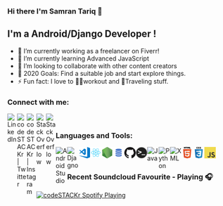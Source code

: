 ### Hi there I'm Samran Tariq 👋

## I'm a Android/Django Developer !

- 🔭 I’m currently working as a freelancer on Fiverr!
- 🌱 I’m currently learning Advanced JavaScript
- 👯 I’m looking to collaborate with other content creators
- 🥅 2020 Goals: Find a suitable job and start explore things.
- ⚡ Fun fact: I love to 🏋🏻workout and 🧗Traveling stuff.

### Connect with me:

[<img align="left" alt="LinkedIn" width="22px" src="https://cdn.jsdelivr.net/npm/simple-icons@v3/icons/linkedin.svg" />](https://www.linkedin.com/in/samran-tariq/)
[<img align="left" alt="codeSTACKr | Twitter" width="22px" src="https://cdn.jsdelivr.net/npm/simple-icons@v3/icons/twitter.svg" />](https://twitter.com/SamranTariq9)
[<img align="left" alt="codeSTACKr | Instagram" width="22px" src="https://cdn.jsdelivr.net/npm/simple-icons@v3/icons/instagram.svg" />](https://www.instagram.com/samran______/)
[<img align="left" alt="Stack Overflow" width="22px" src="https://cdn.jsdelivr.net/npm/simple-icons@v3/icons/stackoverflow.svg" />](https://stackoverflow.com/users/11108736/samran-tariq)
[<img align="left" alt="Stack Overflow" width="22px" src="https://cdn.jsdelivr.net/npm/simple-icons@v3/icons/fiverr.svg" />](https://www.fiverr.com/samran_tariq?up_rollout=true)

<br>

### Languages and Tools:

<img align="left" alt="Android Studio" width="26px" src="https://user-images.githubusercontent.com/50068566/94464315-c20a8d80-01d7-11eb-8bae-d9bfb4f4a8a1.png" />
<img align="left" alt="Djagno" width="26px" src="https://user-images.githubusercontent.com/50068566/94464614-1dd51680-01d8-11eb-89fa-08af28c1348f.png" />
<img align="left" alt="Visual Studio Code" width="26px" src="https://raw.githubusercontent.com/github/explore/80688e429a7d4ef2fca1e82350fe8e3517d3494d/topics/visual-studio-code/visual-studio-code.png" />
<img align="left" alt="React" width="26px" src="https://raw.githubusercontent.com/github/explore/80688e429a7d4ef2fca1e82350fe8e3517d3494d/topics/react/react.png" />
<img align="left" alt="Node.js" width="26px" src="https://raw.githubusercontent.com/github/explore/80688e429a7d4ef2fca1e82350fe8e3517d3494d/topics/nodejs/nodejs.png" />
<img align="left" alt="SQL" width="26px" src="https://raw.githubusercontent.com/github/explore/80688e429a7d4ef2fca1e82350fe8e3517d3494d/topics/sql/sql.png" />
<img align="left" alt="GitHub" width="26px" src="https://raw.githubusercontent.com/github/explore/78df643247d429f6cc873026c0622819ad797942/topics/github/github.png" />
<img align="left" alt="Terminal" width="26px" src="https://raw.githubusercontent.com/github/explore/80688e429a7d4ef2fca1e82350fe8e3517d3494d/topics/terminal/terminal.png" />
<img align="left" alt="Java" width="26px" src="https://user-images.githubusercontent.com/50068566/94465265-12361f80-01d9-11eb-9e88-7c84c192647e.png" />
<img align="left" alt="Python" width="26px" src="https://user-images.githubusercontent.com/50068566/94465018-b2d80f80-01d8-11eb-9d23-474c468d7eae.png" />
<img align="left" alt="XML" width="26px" src="https://user-images.githubusercontent.com/50068566/94465409-4dd0e980-01d9-11eb-8f5b-0b2089729794.png" />
<img align="left" alt="HTML5" width="26px" src="https://raw.githubusercontent.com/github/explore/80688e429a7d4ef2fca1e82350fe8e3517d3494d/topics/html/html.png" />
<img align="left" alt="CSS3" width="26px" src="https://raw.githubusercontent.com/github/explore/80688e429a7d4ef2fca1e82350fe8e3517d3494d/topics/css/css.png" />
<img align="left" alt="JavaScript" width="26px" src="https://raw.githubusercontent.com/github/explore/80688e429a7d4ef2fca1e82350fe8e3517d3494d/topics/javascript/javascript.png" />
<br />

<br />

### Recent  Soundcloud Favourite - Playing 🎧
[<img src="https://now-playing-codestackr.vercel.app/api/spotify-playing" alt="codeSTACKr Spotify Playing" width="350" />](https://soundcloud.com/nguyen-lam-41616107/shakira-try-everything-zootopia-nightcore)
